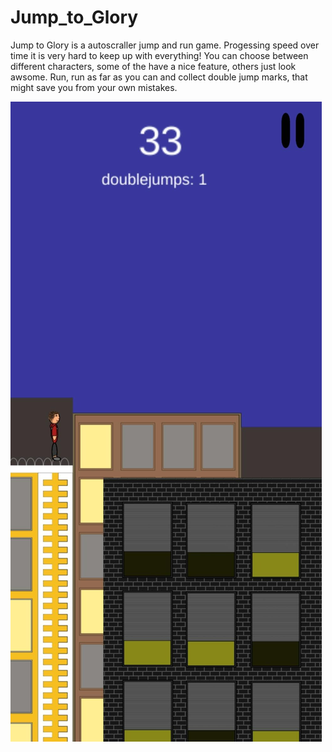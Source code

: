 # Jump_to_Glory
Jump to Glory is a autoscraller jump and run game. Progessing speed over time it is very hard to keep up with everything! You can choose between different characters, some of the have a nice feature, others just look awsome. Run, run as far as you can and collect double jump marks, that might save you from your own mistakes.

![Jump to Glory](JumpToGlory2.png)
